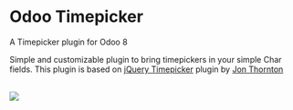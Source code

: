 # Odoo Timepicker

A Timepicker plugin for Odoo 8

Simple and customizable plugin to bring timepickers in your simple Char fields. This plugin is based on [jQuery Timepicker](https://github.com/jonthornton/jquery-timepicker) plugin by [Jon Thornton](https://github.com/jonthornton)

<br>

<img src="https://i.imgsafe.org/8a12565444.gif" />
<br>